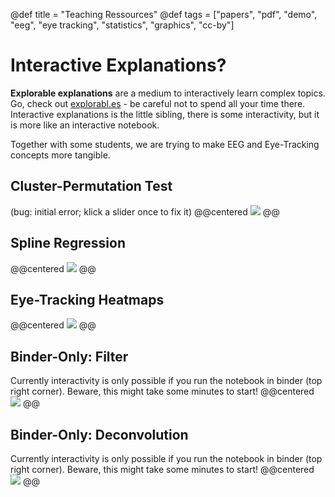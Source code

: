 @def title = "Teaching Ressources"
@def tags = ["papers", "pdf", "demo", "eeg", "eye tracking", "statistics", "graphics", "cc-by"]

# Interactive Explanations?
**Explorable explanations** are a medium to interactively learn complex topics. Go, check out [explorabl.es](https://explorabl.es/) - be careful not to spend all your time there. Interactive explanations is the little sibling, there is some interactivity, but it is more like an interactive notebook.

Together with some students, we are trying to make EEG and Eye-Tracking concepts more tangible.

## Cluster-Permutation Test
(bug: initial error; klick a slider once to fix it)
@@centered 
[![](/assets/teaching-ressources/interactive-clusterPermutationTest.png)](https://benediktehinger.de/interactive-eeg/output/clusterPermutationTest.html)
@@


## Spline Regression

@@centered 
[![](/assets/teaching-ressources/interactive-spline.png)](https://benediktehinger.de/interactive-eeg/output/splineRegression.html)
@@


## Eye-Tracking Heatmaps
@@centered 
[![](/assets/teaching-ressources/interactive-heatmap.png)](https://benediktehinger.de/interactive-eeg/output/heatmap.html)
@@



## Binder-Only: Filter
Currently interactivity is only possible if you run the notebook in binder (top right corner). Beware, this might take some minutes to start!
@@centered 
[![](/assets/teaching-ressources/interactive-filterArtefact.png)](https://benediktehinger.de/interactive-eeg/output/filterArtefacts.html)
@@

## Binder-Only: Deconvolution
Currently interactivity is only possible if you run the notebook in binder (top right corner). Beware, this might take some minutes to start!
@@centered 
[![](/assets/teaching-ressources/interactive-deconvolution.png)](https://benediktehinger.de/interactive-eeg/output/deconvolution.html)
@@
